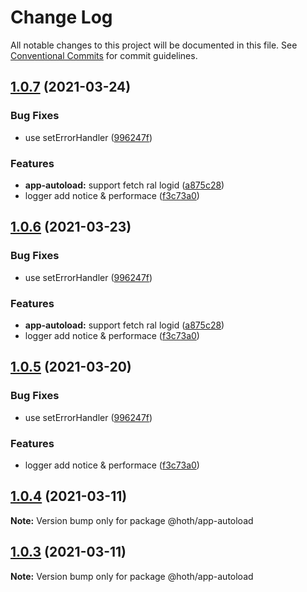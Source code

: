 # Change Log

All notable changes to this project will be documented in this file.
See [Conventional Commits](https://conventionalcommits.org) for commit guidelines.

## [1.0.7](https://github.com/cxtom/hoth/compare/@hoth/app-autoload@1.0.2...@hoth/app-autoload@1.0.7) (2021-03-24)


### Bug Fixes

* use setErrorHandler ([996247f](https://github.com/cxtom/hoth/commit/996247f026754940bcfc415910d4ff89828c8bcd))


### Features

* **app-autoload:** support fetch ral logid ([a875c28](https://github.com/cxtom/hoth/commit/a875c28a20f29444d10bae10dcb747bf08e29e5d))
* logger add notice & performace ([f3c73a0](https://github.com/cxtom/hoth/commit/f3c73a0ab5e480bef01476b922e3e319977ef9ff))





## [1.0.6](https://github.com/cxtom/hoth/compare/@hoth/app-autoload@1.0.2...@hoth/app-autoload@1.0.6) (2021-03-23)


### Bug Fixes

* use setErrorHandler ([996247f](https://github.com/cxtom/hoth/commit/996247f026754940bcfc415910d4ff89828c8bcd))


### Features

* **app-autoload:** support fetch ral logid ([a875c28](https://github.com/cxtom/hoth/commit/a875c28a20f29444d10bae10dcb747bf08e29e5d))
* logger add notice & performace ([f3c73a0](https://github.com/cxtom/hoth/commit/f3c73a0ab5e480bef01476b922e3e319977ef9ff))





## [1.0.5](https://github.com/cxtom/hoth/compare/@hoth/app-autoload@1.0.2...@hoth/app-autoload@1.0.5) (2021-03-20)


### Bug Fixes

* use setErrorHandler ([996247f](https://github.com/cxtom/hoth/commit/996247f026754940bcfc415910d4ff89828c8bcd))


### Features

* logger add notice & performace ([f3c73a0](https://github.com/cxtom/hoth/commit/f3c73a0ab5e480bef01476b922e3e319977ef9ff))





## [1.0.4](https://github.com/cxtom/hoth/compare/@hoth/app-autoload@1.0.2...@hoth/app-autoload@1.0.4) (2021-03-11)

**Note:** Version bump only for package @hoth/app-autoload





## [1.0.3](https://github.com/cxtom/hoth/compare/@hoth/app-autoload@1.0.2...@hoth/app-autoload@1.0.3) (2021-03-11)

**Note:** Version bump only for package @hoth/app-autoload
